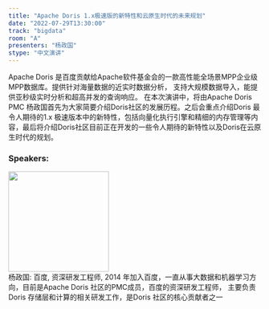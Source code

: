 ```yaml
---
title: "Apache Doris 1.x极速版的新特性和云原生时代的未来规划"
date: "2022-07-29T13:30:00"
track: "bigdata"
room: "A"
presenters: "杨政国"
stype: "中文演讲"
---
```

Apache Doris 是百度贡献给Apache软件基金会的一款高性能全场景MPP企业级MPP数据库。提供针对海量数据的近实时数据分析， 支持大规模数据导入，能提供亚秒级实时分析和超高并发的查询响应。
在本次演讲中，将由Apache Doris PMC 杨政国首先为大家简要介绍Doris社区的发展历程。之后会重点介绍Doris 最令人期待的1.x 极速版本中的新特性，包括向量化执行引擎和精细的内存管理等内容，最后将介绍Doris社区目前正在开发的一些令人期待的新特性以及Doris在云原生时代的规划。
 ### Speakers: 
 <img src="images/speaker/1039.png" width="200" /><br>杨政国: 百度, 资深研发工程师, 2014 年加入百度，一直从事大数据和机器学习方向，目前是Apache Doris 社区的PMC成员，百度的资深研发工程师， 主要负责Doris 存储层和计算的相关研发工作，是Doris 社区的核心贡献者之一

 